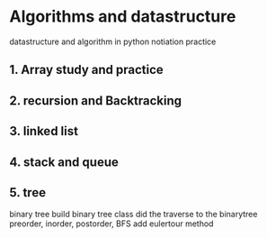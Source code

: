  # Algorithms and datastructure
datastructure and algorithm in python
notiation practice
## 1. Array study and practice

## 2. recursion and Backtracking

## 3. linked list

## 4. stack and queue

## 5. tree
binary tree
build binary tree class 
did the traverse to the binarytree
preorder, inorder, postorder, BFS
add eulertour method
